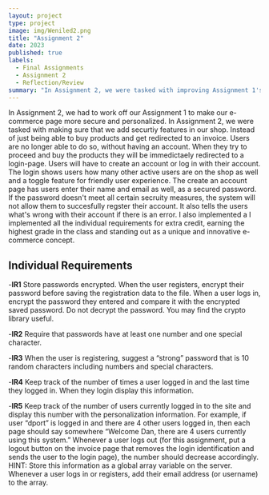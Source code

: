 ```yaml
---
layout: project
type: project
image: img/Weniled2.png
title: "Assignment 2"
date: 2023
published: true
labels:
  - Final Assignments
  - Assignment 2
  - Reflection/Review
summary: "In Assignment 2, we were tasked with improving Assignment 1's personalization and security. This involved creating a registration and login system where users could save their data, making it persistent. The website was tailored to greet users by name post-login and use their names in invoices. Only registered users were allowed to make purchases, though product viewing was unrestricted. Key requirements included multiple-user support, secure login verification, and a personalized user experience. Additional goals were to improve the user interface, code readability, and overall program design. The project emphasized server-side validation, avoiding sessions or cookies, and focused on user case scenarios in design and implementation."
---
```


In Assignment 2, we had to work off our Assignment 1 to make our e-commerce page more secure and personalized. In Assignment 2, we were tasked with making sure that we add securtiy features in our shop. Instead of just being able to buy products and get redirected to an invoice. Users are no longer able to do so, without having an account. When they try to proceed and buy the products they will be immedictaely redirected to a login-page. Users will have to create an account or log in with their account. The login shows users how many other active users are on the shop as well and a toggle feature for friendly user experience. The create an account page has users enter their name and email as well, as a secured password. If the password doesn't meet all certain secruity measures, the system will not allow them to succesfully regster their account. It also tells the users what's wrong with their account if there is an error. I also implemented a  I implemented all the individual requirements for extra credit, earning the highest grade in the class and standing out as a unique and innovative e-commerce concept.

## Individual Requirements   
-**IR1** Store passwords encrypted. When the user registers, encrypt their password before saving the registration data to the file. When a user logs in, encrypt the password they entered and compare it with the encrypted saved password. Do not decrypt the password. You may find the crypto library useful.

-**IR2** Require that passwords have at least one number and one special character.

-**IR3** When the user is registering, suggest a “strong” password that is 10 random characters including numbers and special characters.

-**IR4** Keep track of the number of times a user logged in and the last time they logged in. When they login display this information.

-**IR5** Keep track of the number of users currently logged in to the site and display this number with the personalization information. For example, if user “dport” is logged in and there are 4 other users logged in, then each page should say somewhere “Welcome Dan, there are 4 users currently using this system.” Whenever a user logs out (for this assignment, put a logout button on the invoice page that removes the login identification and sends the user to the login page), the number should decrease accordingly. HINT: Store this information as a global array variable on the server. Whenever a user logs in or registers, add their email address (or username) to the array.
